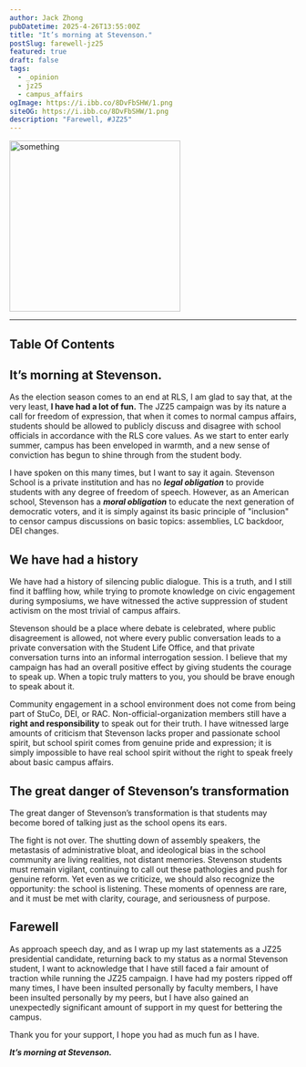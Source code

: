 ```yaml
---
author: Jack Zhong
pubDatetime: 2025-4-26T13:55:00Z
title: "It’s morning at Stevenson."
postSlug: farewell-jz25
featured: true
draft: false
tags:
  - _opinion
  - jz25
  - campus_affairs
ogImage: https://i.ibb.co/8DvFbSHW/1.png
siteOG: https://i.ibb.co/8DvFbSHW/1.png
description: "Farewell, #JZ25"
---
```


<img src="https://i.ibb.co/8DvFbSHW/1.png" alt="something" width="300">

---

## Table Of Contents

## It’s morning at Stevenson.

As the election season comes to an end at RLS, I am glad to say that, at the very least, **I have had a lot of fun.** The JZ25 campaign was by its nature a call for freedom of expression, that when it comes to normal campus affairs, students should be allowed to publicly discuss and disagree with school officials in accordance with the RLS core values. As we start to enter early summer, campus has been enveloped in warmth, and a new sense of conviction has begun to shine through from the student body.

I have spoken on this many times, but I want to say it again. Stevenson School is a private institution and has no **_legal obligation_** to provide students with any degree of freedom of speech. However, as an American school, Stevenson has a **_moral obligation_** to educate the next generation of democratic voters, and it is simply against its basic principle of "inclusion" to censor campus discussions on basic topics: assemblies, LC backdoor, DEI changes.

## We have had a history

We have had a history of silencing public dialogue. This is a truth, and I still find it baffling how, while trying to promote knowledge on civic engagement during symposiums, we have witnessed the active suppression of student activism on the most trivial of campus affairs.

Stevenson should be a place where debate is celebrated, where public disagreement is allowed, not where every public conversation leads to a private conversation with the Student Life Office, and that private conversation turns into an informal interrogation session. I believe that my campaign has had an overall positive effect by giving students the courage to speak up. When a topic truly matters to you, you should be brave enough to speak about it.

Community engagement in a school environment does not come from being part of StuCo, DEI, or RAC. Non-official-organization members still have a **right and responsibility** to speak out for their truth. I have witnessed large amounts of criticism that Stevenson lacks proper and passionate school spirit, but school spirit comes from genuine pride and expression; it is simply impossible to have real school spirit without the right to speak freely about basic campus affairs.

## The great danger of Stevenson’s transformation

The great danger of Stevenson’s transformation is that students may become bored of talking just as the school opens its ears.

The fight is not over. The shutting down of assembly speakers, the metastasis of administrative bloat, and ideological bias in the school community are living realities, not distant memories. Stevenson students must remain vigilant, continuing to call out these pathologies and push for genuine reform. Yet even as we criticize, we should also recognize the opportunity: the school is listening. These moments of openness are rare, and it must be met with clarity, courage, and seriousness of purpose.

## Farewell

As approach speech day, and as I wrap up my last statements as a JZ25 presidential candidate, returning back to my status as a normal Stevenson student, I want to acknowledge that I have still faced a fair amount of traction while running the JZ25 campaign. I have had my posters ripped off many times, I have been insulted personally by faculty members, I have been insulted personally by my peers, but I have also gained an unexpectedly significant amount of support in my quest for bettering the campus.

Thank you for your support, I hope you had as much fun as I have.

**_It’s morning at Stevenson._**
